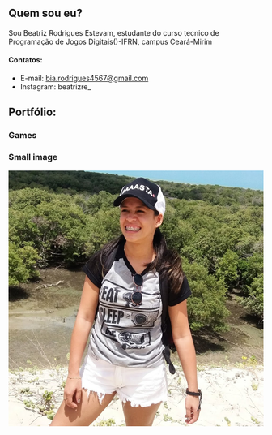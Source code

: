 ## [](#header-2)Quem sou eu?
Sou Beatriz Rodrigues Estevam, estudante do curso tecnico de Programação de Jogos Digitais()-IFRN, campus Ceará-Mirim

#### [](#header-4)Contatos:  

*  E-mail: bia.rodrigues4567@gmail.com
*  Instagram: beatrizre_

## [](#header-2)Portfólio:
### [](#header-3)Games

### Small image
![](Bia.jpg)
